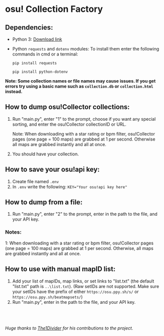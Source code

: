 # osu! Collection Factory

## Dependencies:
- Python 3: [Download link](https://www.python.org/downloads/)
- Python `requests` and `dotenv` modules: To install them enter the following commands in cmd or a terminal: 

    ```
    pip install requests
    ```
    ```
    pip install python-dotenv
    ```

**Note: Some collection names or file names may cause issues. If you get errors try using a basic name such as `collection.db` or `collection.html` instead.**

## How to dump osu!Collector collections:
1. Run "main.py", enter "1" to the prompt, choose if you want any special sorting, and enter the osu!Collector collectionID or URL. 

    Note: When downloading with a star rating or bpm filter, osu!Collector pages (one page = 100 maps) are grabbed at 1 per second. Otherwise all maps are grabbed instantly and all at once.
2. You should have your collection.

## How to save your osu!api key:
1. Create file named `.env`
2. In `.env` write the following: `KEY="Your osu!api key here"`

## How to dump from a file:
1. Run "main.py", enter "2" to the prompt, enter in the path to the file, and your API key. 

### Notes:
<a name="1">1</a>: When downloading with a star rating or bpm filter, osu!Collector pages (one page = 100 maps) are
                   grabbed at 1 per second. Otherwise, all maps are grabbed instantly and all at once.

## How to use with manual mapID list:
1. Add your list of mapIDs, map links, or set links to "list.txt" (the default "list.txt" path is `..\list.txt`). (Raw setIDs are not supported. Make sure your setIDs have the prefix of either `https://osu.ppy.sh/s/` or `https://osu.ppy.sh/beatmapsets/`)
2. Run "main.py", enter in the path to the file, and your API key. 

<br>

</br>

###### Huge thanks to [The1Divider](https://github.com/The1Divider) for his contributions to the project.
